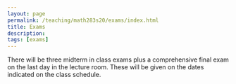 ```yaml
---
layout: page
permalink: /teaching/math283s20/exams/index.html
title: Exams
description: 
tags: [exams]
---
```



There will be three midterm in class exams plus a comprehensive final exam on the last day in the lecture room. These will be given on the dates indicated on the class schedule. 
 








